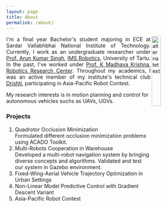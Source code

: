 ```yaml
---
layout: page
title: About
permalink: /about/
---
```

<img src="{{ site.url }}/assets/images/me.png" alt="alternatetext"  align="right" style="width:22%;height:22%;">  
  
    
      
        
        
<p align="justify">
I'm a final year Bachelor's student majoring in ECE at Sardar Vallabhbhai National Institute of Technology. Currently, I work as an undergraduate researcher under <a href="https://scholar.google.co.in/citations?user=0zgDoIEAAAAJ&hl=en">Prof. Arun Kumar Singh</a>, <a href="https://ims.ut.ee/Roboticsa">IMS Robotics</a>, University of Tartu. In the past, I've worked under <a href="https://faculty.iiit.ac.in/~mkrishna/">Prof. K Madhava Krishna</a>, <a href="https://robotics.iiit.ac.in/">Robotics Research Center</a>. Throughout my academics, I was an active member of my institute's technical club <a href="https://drishti-svnit.github.io/drishti/">Drishti</a>, participating in Asia-Pacific Robot Contest.  
  
My research interests is in motion planning and control for autonomous vehicles suchs as UAVs, UGVs.
</p>	

### Projects   
<ol>
  <li>Quadrotor Occlusion Minimization</li>
  Formulated different occlusion minimization problems using ACADO Toolkit.
  <li>Multi-Robots Cooperation in Warehouse</li>
  Developed a multi-robot navigation system by bringing diverse concepts and algorithms. Validated and test our system in Gazebo environment.
  <li>Fixed-Wing-Aerial Vehicle Trajectory Optimization in Urban Settings</li>
  <li>Non-Linear Model Predictive Control with Gradient Descent  Variant</li>  
  <li>Asia-Pacific Robot Contest</li>   
</ol>
